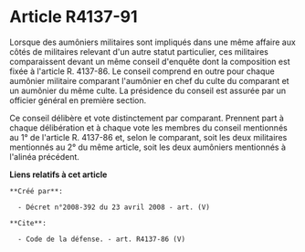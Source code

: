 # Article R4137-91

Lorsque des aumôniers militaires sont impliqués dans une même affaire aux côtés de militaires relevant d'un autre statut
particulier, ces militaires comparaissent devant un même conseil d'enquête dont la composition est fixée à l'article R.
4137-86. Le conseil comprend en outre pour chaque aumônier militaire comparant l'aumônier en chef du culte du comparant et un
aumônier du même culte. La présidence du conseil est assurée par un officier général en première section. 

Ce conseil délibère et vote distinctement par comparant. Prennent part à chaque délibération et à chaque vote les membres du
conseil mentionnés au 1° de l'article R. 4137-86 et, selon le comparant, soit les deux militaires mentionnés au 2° du même
article, soit les deux aumôniers mentionnés à l'alinéa précédent.

**Liens relatifs à cet article**

	**Créé par**:

	  - Décret n°2008-392 du 23 avril 2008 - art. (V)

	**Cite**:

	  - Code de la défense. - art. R4137-86 (V)
